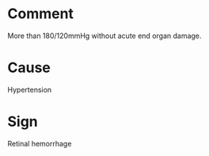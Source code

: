 # Comment

More than 180/120mmHg without acute end organ damage.

# Cause

Hypertension

# Sign

Retinal hemorrhage
